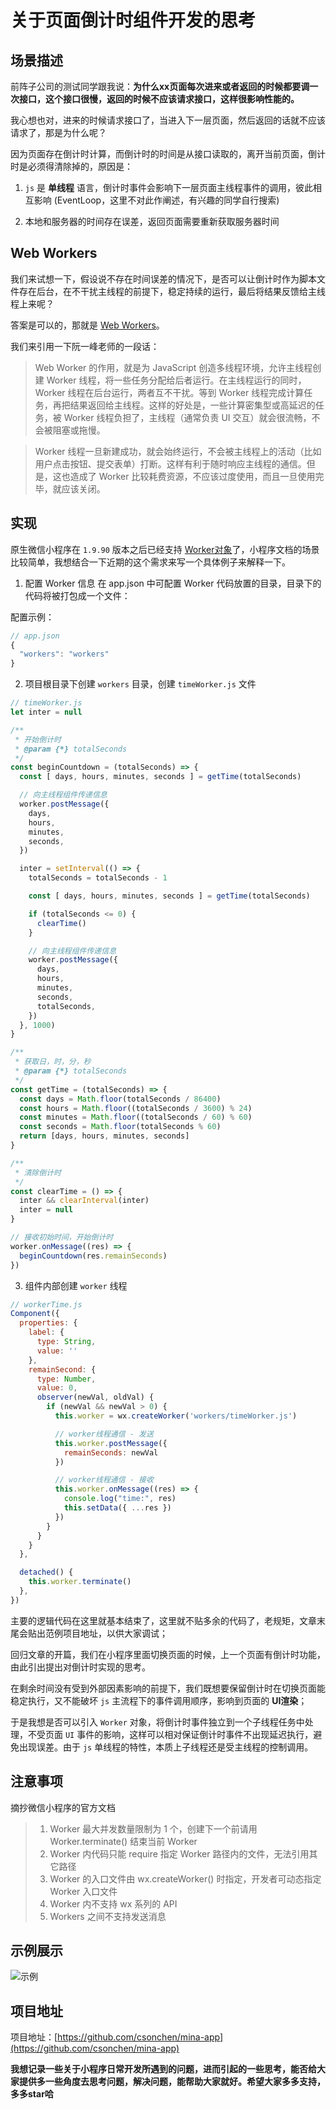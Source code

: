 # 关于页面倒计时组件开发的思考

## 场景描述

前阵子公司的测试同学跟我说：**为什么xx页面每次进来或者返回的时候都要调一次接口，这个接口很慢，返回的时候不应该请求接口，这样很影响性能的。**

我心想也对，进来的时候请求接口了，当进入下一层页面，然后返回的话就不应该请求了，那是为什么呢？

因为页面存在倒计时计算，而倒计时的时间是从接口读取的，离开当前页面，倒计时是必须得清除掉的，原因是：

1. `js` 是 **单线程** 语言，倒计时事件会影响下一层页面主线程事件的调用，彼此相互影响 (EventLoop，这里不对此作阐述，有兴趣的同学自行搜索)

2. 本地和服务器的时间存在误差，返回页面需要重新获取服务器时间

## Web Workers

我们来试想一下，假设说不存在时间误差的情况下，是否可以让倒计时作为脚本文件存在后台，在不干扰主线程的前提下，稳定持续的运行，最后将结果反馈给主线程上来呢？

答案是可以的，那就是 [Web Workers](https://developer.mozilla.org/zh-CN/docs/Web/API/Web_Workers_API/Using_web_workers)。

我们来引用一下阮一峰老师的一段话：

> Web Worker 的作用，就是为 JavaScript 创造多线程环境，允许主线程创建 Worker 线程，将一些任务分配给后者运行。在主线程运行的同时，Worker 线程在后台运行，两者互不干扰。等到 Worker 线程完成计算任务，再把结果返回给主线程。这样的好处是，一些计算密集型或高延迟的任务，被 Worker 线程负担了，主线程（通常负责 UI 交互）就会很流畅，不会被阻塞或拖慢。

> Worker 线程一旦新建成功，就会始终运行，不会被主线程上的活动（比如用户点击按钮、提交表单）打断。这样有利于随时响应主线程的通信。但是，这也造成了 Worker 比较耗费资源，不应该过度使用，而且一旦使用完毕，就应该关闭。

## 实现

原生微信小程序在 `1.9.90` 版本之后已经支持 [Worker对象](https://developers.weixin.qq.com/miniprogram/dev/framework/workers.html)了，小程序文档的场景比较简单，我想结合一下近期的这个需求来写一个具体例子来解释一下。

1. 配置 Worker 信息
在 app.json 中可配置 Worker 代码放置的目录，目录下的代码将被打包成一个文件：

配置示例：

```js
// app.json
{
  "workers": "workers"
}
```

2. 项目根目录下创建 `workers` 目录，创建 `timeWorker.js` 文件

```js
// timeWorker.js
let inter = null

/**
 * 开始倒计时
 * @param {*} totalSeconds 
 */
const beginCountdown = (totalSeconds) => {     
  const [ days, hours, minutes, seconds ] = getTime(totalSeconds)

  // 向主线程组件传递信息
  worker.postMessage({
    days,
    hours,
    minutes,
    seconds,
  })

  inter = setInterval(() => {
    totalSeconds = totalSeconds - 1

    const [ days, hours, minutes, seconds ] = getTime(totalSeconds)

    if (totalSeconds <= 0) {
      clearTime()
    }

    // 向主线程组件传递信息
    worker.postMessage({
      days,
      hours,
      minutes,
      seconds,
      totalSeconds,
    })
  }, 1000)
}

/**
 * 获取日，时，分，秒
 * @param {*} totalSeconds 
 */
const getTime = (totalSeconds) => {
  const days = Math.floor(totalSeconds / 86400)
  const hours = Math.floor((totalSeconds / 3600) % 24)
  const minutes = Math.floor((totalSeconds / 60) % 60)
  const seconds = Math.floor(totalSeconds % 60)
  return [days, hours, minutes, seconds]
}

/**
 * 清除倒计时
 */
const clearTime = () => {
  inter && clearInterval(inter)
  inter = null
}

// 接收初始时间，开始倒计时
worker.onMessage((res) => {
  beginCountdown(res.remainSeconds)
})
```

3. 组件内部创建 `worker` 线程

```js
// workerTime.js
Component({
  properties: {
    label: {
      type: String,
      value: ''
    },
    remainSecond: {
      type: Number,
      value: 0,
      observer(newVal, oldVal) {
        if (newVal && newVal > 0) {
          this.worker = wx.createWorker('workers/timeWorker.js')

          // worker线程通信 - 发送
          this.worker.postMessage({
            remainSeconds: newVal
          })

          // worker线程通信 - 接收
          this.worker.onMessage((res) => {
            console.log("time:", res)
            this.setData({ ...res })
          })
        }
      }
    } 
  },

  detached() {
    this.worker.terminate()
  },
})
```

主要的逻辑代码在这里就基本结束了，这里就不贴多余的代码了，老规矩，文章末尾会贴出范例项目地址，以供大家调试；

回归文章的开篇，我们在小程序里面切换页面的时候，上一个页面有倒计时功能，由此引出提出对倒计时实现的思考。

在剩余时间没有受到外部因素影响的前提下，我们既想要保留倒计时在切换页面能稳定执行，又不能破坏 `js` 主流程下的事件调用顺序，影响到页面的 **UI渲染**；

于是我想是否可以引入 `Worker` 对象，将倒计时事件独立到一个子线程任务中处理，不受页面 `UI` 事件的影响，这样可以相对保证倒计时事件不出现延迟执行，避免出现误差。由于 `js` 单线程的特性，本质上子线程还是受主线程的控制调用。

## 注意事项

摘抄微信小程序的官方文档

> 1. Worker 最大并发数量限制为 1 个，创建下一个前请用 Worker.terminate() 结束当前 Worker
> 2. Worker 内代码只能 require 指定 Worker 路径内的文件，无法引用其它路径
> 3. Worker 的入口文件由 wx.createWorker() 时指定，开发者可动态指定 Worker 入口文件
> 4. Worker 内不支持 wx 系列的 API
> 5. Workers 之间不支持发送消息

## 示例展示

![示例](../asserts/worker.gif)

## 项目地址

项目地址：[https://github.com/csonchen/mina-app](https://github.com/csonchen/mina-app)

**我想记录一些关于小程序日常开发所遇到的问题，进而引起的一些思考，能否给大家提供多一些角度去思考问题，解决问题，能帮助大家就好。希望大家多多支持，多多star哈**